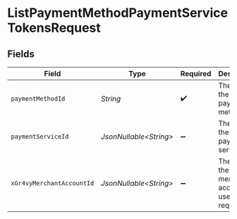 # ListPaymentMethodPaymentServiceTokensRequest


## Fields

| Field                                                   | Type                                                    | Required                                                | Description                                             | Example                                                 |
| ------------------------------------------------------- | ------------------------------------------------------- | ------------------------------------------------------- | ------------------------------------------------------- | ------------------------------------------------------- |
| `paymentMethodId`                                       | *String*                                                | :heavy_check_mark:                                      | The ID of the payment method                            | ef9496d8-53a5-4aad-8ca2-00eb68334389                    |
| `paymentServiceId`                                      | *JsonNullable\<String>*                                 | :heavy_minus_sign:                                      | The ID of the payment service                           | fffd152a-9532-4087-9a4f-de58754210f0                    |
| `xGr4vyMerchantAccountId`                               | *JsonNullable\<String>*                                 | :heavy_minus_sign:                                      | The ID of the merchant account to use for this request. | default                                                 |